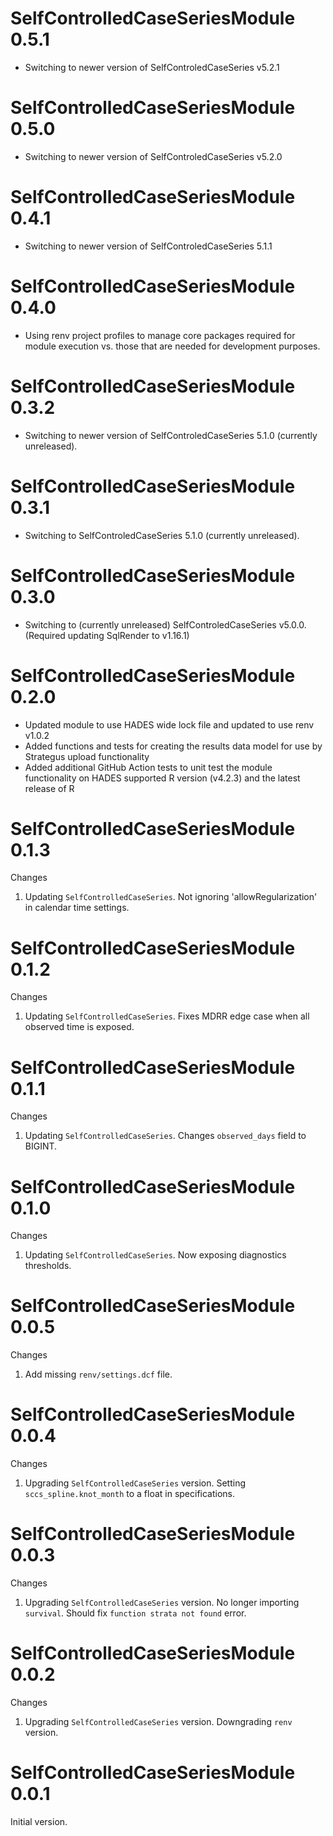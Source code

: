 SelfControlledCaseSeriesModule 0.5.1
====================================
- Switching to newer version of SelfControledCaseSeries v5.2.1

SelfControlledCaseSeriesModule 0.5.0
====================================
- Switching to newer version of SelfControledCaseSeries v5.2.0

SelfControlledCaseSeriesModule 0.4.1
====================================
- Switching to newer version of SelfControledCaseSeries 5.1.1

SelfControlledCaseSeriesModule 0.4.0
====================================
- Using renv project profiles to manage core packages required for module execution vs. those that are needed for development purposes.

SelfControlledCaseSeriesModule 0.3.2
====================================

- Switching to newer version of SelfControledCaseSeries 5.1.0 (currently unreleased).

SelfControlledCaseSeriesModule 0.3.1
====================================

- Switching to SelfControledCaseSeries 5.1.0 (currently unreleased).

SelfControlledCaseSeriesModule 0.3.0
====================================

- Switching to (currently unreleased) SelfControledCaseSeries v5.0.0. (Required updating SqlRender to v1.16.1)

SelfControlledCaseSeriesModule 0.2.0
====================================

- Updated module to use HADES wide lock file and updated to use renv v1.0.2
- Added functions and tests for creating the results data model for use by Strategus upload functionality
- Added additional GitHub Action tests to unit test the module functionality on HADES supported R version (v4.2.3) and the latest release of R

SelfControlledCaseSeriesModule 0.1.3
====================================

Changes

1. Updating `SelfControlledCaseSeries`. Not ignoring 'allowRegularization' in calendar time settings.

SelfControlledCaseSeriesModule 0.1.2
====================================

Changes

1. Updating `SelfControlledCaseSeries`. Fixes MDRR edge case when all observed time is exposed.

SelfControlledCaseSeriesModule 0.1.1
====================================

Changes

1. Updating `SelfControlledCaseSeries`. Changes `observed_days` field to BIGINT.

SelfControlledCaseSeriesModule 0.1.0
====================================

Changes

1. Updating `SelfControlledCaseSeries`. Now exposing diagnostics thresholds.


SelfControlledCaseSeriesModule 0.0.5
====================================

Changes

1. Add missing `renv/settings.dcf` file.

SelfControlledCaseSeriesModule 0.0.4
====================================

Changes

1. Upgrading `SelfControlledCaseSeries` version. Setting `sccs_spline.knot_month` to a float in specifications.


SelfControlledCaseSeriesModule 0.0.3
====================================

Changes

1. Upgrading `SelfControlledCaseSeries` version. No longer importing `survival`. Should fix `function strata not found` error.


SelfControlledCaseSeriesModule 0.0.2
====================================

Changes

1. Upgrading `SelfControlledCaseSeries` version. Downgrading `renv` version.


SelfControlledCaseSeriesModule 0.0.1
====================================

Initial version.